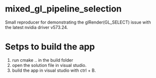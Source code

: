 # mixed_gl_pipeline_selection
Small reproducer for demonstrating the glRender(GL_SELECT) issue with the latest nvidia driver v573.24.

# Setps to build the app
1. run cmake .. in the build folder
2. open the solution file in visual studio.
3. build the app in visual studio with ctrl + B.
